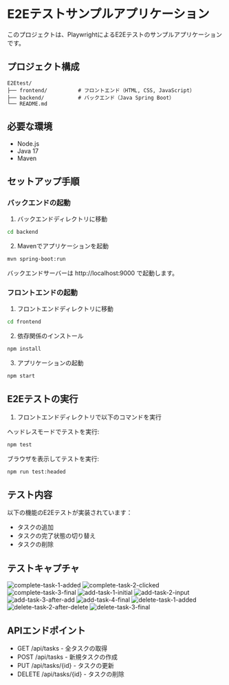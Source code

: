 # E2Eテストサンプルアプリケーション

このプロジェクトは、PlaywrightによるE2Eテストのサンプルアプリケーションです。

## プロジェクト構成

```
E2Etest/
├── frontend/          # フロントエンド（HTML, CSS, JavaScript）
├── backend/           # バックエンド（Java Spring Boot）
└── README.md
```

## 必要な環境

- Node.js
- Java 17
- Maven

## セットアップ手順

### バックエンドの起動

1. バックエンドディレクトリに移動
```bash
cd backend
```

2. Mavenでアプリケーションを起動
```bash
mvn spring-boot:run
```

バックエンドサーバーは http://localhost:9000 で起動します。

### フロントエンドの起動

1. フロントエンドディレクトリに移動
```bash
cd frontend
```

2. 依存関係のインストール
```bash
npm install
```

3. アプリケーションの起動
```bash
npm start
```

## E2Eテストの実行

1. フロントエンドディレクトリで以下のコマンドを実行

ヘッドレスモードでテストを実行:
```bash
npm test
```

ブラウザを表示してテストを実行:
```bash
npm run test:headed
```

## テスト内容

以下の機能のE2Eテストが実装されています：

- タスクの追加
- タスクの完了状態の切り替え
- タスクの削除

## テストキャプチャ
![complete-task-1-added](https://github.com/user-attachments/assets/4a90ab52-c402-47aa-84a6-adf657681f86)
![complete-task-2-clicked](https://github.com/user-attachments/assets/2b1a9569-33dd-4cdd-9d3b-b07a13d2be00)
![complete-task-3-final](https://github.com/user-attachments/assets/c6d5b682-6c5a-4fd0-bf3f-9785f2762055)
![add-task-1-initial](https://github.com/user-attachments/assets/aaece09d-8a81-4e4f-a155-12ca23a7ce62)
![add-task-2-input](https://github.com/user-attachments/assets/3b6ad522-0255-4fe5-9e2e-72f55a50ffbc)
![add-task-3-after-add](https://github.com/user-attachments/assets/be7a5357-c732-4a6d-bc18-ef45f18db0ec)
![add-task-4-final](https://github.com/user-attachments/assets/1d0a9c6f-7700-447a-b8cb-bd8f634a20ad)
![delete-task-1-added](https://github.com/user-attachments/assets/182898b8-ba7d-49d3-b8ab-aaa77a55f93d)
![delete-task-2-after-delete](https://github.com/user-attachments/assets/28617d81-b07c-4819-94fb-b560d979df5f)
![delete-task-3-final](https://github.com/user-attachments/assets/386dbbb7-e521-471b-9ad3-251d5f6a9fdc)


## APIエンドポイント

- GET /api/tasks - 全タスクの取得
- POST /api/tasks - 新規タスクの作成
- PUT /api/tasks/{id} - タスクの更新
- DELETE /api/tasks/{id} - タスクの削除
